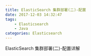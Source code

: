 ```yaml
---
title: ElasticSearch 集群部署(二)-配置
date: 2017-12-03 14:32:47
tags:
	- Elasticsearch
    - Java
categories: Elasticsearch
---
```


ElasticSearch 集群部署(二)-配置详解